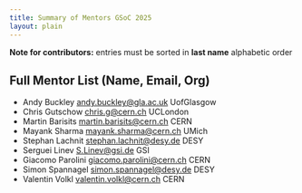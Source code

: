 ```yaml
---
title: Summary of Mentors GSoC 2025
layout: plain
---
```


**Note for contributors:** entries must be sorted in **last name** alphabetic order

## Full Mentor List (Name, Email, Org)
* Andy Buckley [andy.buckley@gla.ac.uk](mailto:andy.buckley@gla.ac.uk) UofGlasgow
* Chris Gutschow [chris.g@cern.ch](mailto:chris.g@cern.ch) UCLondon
* Martin Barisits [martin.barisits@cern.ch](mailto:martin.barisits@cern.ch) CERN
* Mayank Sharma [mayank.sharma@cern.ch](mailto:mayank.sharma@cern.ch) UMich
* Stephan Lachnit [stephan.lachnit@desy.de](mailto:stephan.lachnit@desy.de) DESY
* Serguei Linev [S.Linev@gsi.de](mailto:S.Linev@gsi.de) GSI 
* Giacomo Parolini [giacomo.parolini@cern.ch](mailto:giacomo.parolini@cern.ch) CERN
* Simon Spannagel [simon.spannagel@desy.de](mailto:simon.spannagel@desy.de) DESY
* Valentin Volkl [valentin.volkl@cern.ch](mailto:valentin.volkl@cern.ch) CERN
